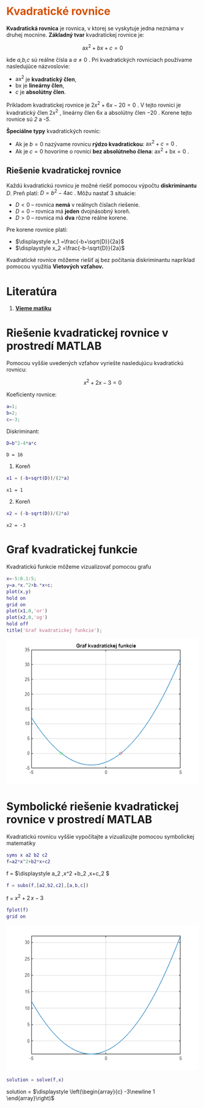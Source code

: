 
# <span style="color:rgb(213,80,0)">Kvadratické rovnice</span>

**Kvadratická rovnica** je rovnica, v ktorej se vyskytuje jedna neznáma v druhej mocnine. **Základný tvar** kvadratickej rovnice je:

 $$ {\textrm{ax}}^2 +bx+c=0 $$ 

kde *a,b,c* sú reálne čísla a $a\not= 0$ . Pri kvadratických rovniciach používame nasledujúce názvoslovie:

-  ${\textrm{ax}}^2$ je **kvadratický člen**, 
-  $\textrm{bx}$ je **lineárny člen**, 
-  $c$ je **absolútny člen**. 

Príkladom kvadratickej rovnice je $2x^2 +6x-20=0$ . V tejto rovnici je kvadratický člen $2x^2$ , lineárny člen $6x$ a absolútny člen $-20$ . Korene tejto rovnice sú *2* a *\-5*.


**Špeciálne typy** kvadratických rovníc:

-  Ak je $b=0$ nazývame rovnicu **rýdzo kvadratickou**: ${\textrm{ax}}^2 +c=0$ . 
-  Ak je $c=0$ hovoríme o rovnici **bez absolútneho člena**: ${\textrm{ax}}^2 +\textrm{bx}=0$ . 
## **Riešenie kvadratickej rovnice**

Každú kvadratickú rovnicu je možné riešiť pomocou výpočtu **diskriminantu** *D*. Preň platí: $D=b^2 -4\textrm{ac}$ . Môžu nastať 3 situácie:

-  $D<0$ – rovnica **nemá** v reálnych číslach riešenie. 
-  $D=0$ – rovnica má **jeden** dvojnásobný koreň. 
-  $D>0$ – rovnica má **dva** rôzne reálne korene. 

Pre korene rovnice platí:

-  $\displaystyle x_1 =\frac{-b+\sqrt{D}}{2a}$ 
-  $\displaystyle x_2 =\frac{-b-\sqrt{D}}{2a}$ 

Kvadratické rovnice môžeme riešiť aj bez počítania diskriminantu napríklad pomocou využitia **Vietových vzťahov.**

# Literatúra
1.  [**Vieme matiku**](https://www.viemematiku.sk/book/cvicenia-riesenie-kvadraticke-rovnice)
# Riešenie kvadratickej rovnice v prostredí MATLAB

Pomocou vyššie uvedených vzťahov vyriešte nasledujúcu kvadratickú rovnicu:

 $$ x^2 +2x-3=0 $$ 

Koeficienty rovnice:

```matlab
a=1;
b=2;
c=-3;
```

Diskriminant:

```matlab
D=b^2-4*a*c
```

```matlabTextOutput
D = 16
```

1. Koreň

```matlab
x1 = (-b+sqrt(D))/(2*a)
```

```matlabTextOutput
x1 = 1
```

2. Koreň

```matlab
x2 = (-b-sqrt(D))/(2*a)
```

```matlabTextOutput
x2 = -3
```
# Graf kvadratickej funkcie

Kvadratickú funkcie môžeme vizualizovať pomocou grafu

```matlab
x=-5:0.1:5;
y=a.*x.^2+b.*x+c;
plot(x,y)
hold on
grid on
plot(x1,0,'or')
plot(x2,0,'og')
hold off
title('Graf kvadratickej funkcie');
```

<center><img src="README_media/figure_0.png" width="562" alt="figure_0.png"></center>

# Symbolické riešenie kvadratickej rovnice v prostredí MATLAB

Kvadratickú rovnicu vyššie vypočítajte a vizualizujte pomocou symbolickej matematiky

```matlab
syms x a2 b2 c2
f=a2*x^2+b2*x+c2
```
f = 
 $\displaystyle a_2 \,x^2 +b_2 \,x+c_2 $
 

```matlab
f = subs(f,[a2,b2,c2],[a,b,c])
```
f = 
 $\displaystyle x^2 +2\,x-3$
 

```matlab
fplot(f)
grid on
```

<center><img src="README_media/figure_1.png" width="562" alt="figure_1.png"></center>


```matlab
solution = solve(f,x)
```
solution = 
 $\displaystyle \left(\begin{array}{c} -3\newline 1 \end{array}\right)$
 
